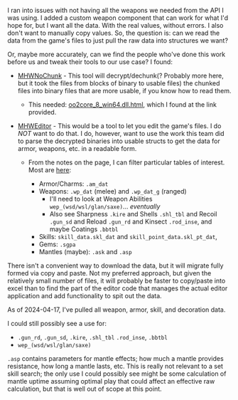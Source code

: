 I ran into issues with not having all the weapons we needed from the API I was using. I added a custom weapon component that can work for what I'd hope for, but I want all the data. With the real values, without errors. I also don't want to manually copy values. So, the question is: can we read the data from the game's files to just pull the raw data into structures we want?

Or, maybe more accurately, can we find the people who've done this work before us and tweak their tools to our use case?
I found:
- [MHWNoChunk](https://www.nexusmods.com/monsterhunterworld/mods/411?tab=description) - This tool will decrypt/dechunk(? Probably more here, but it took the files from blocks of binary to usable files) the chunked files into binary files that are more usable, if you know how to read them.

  - This needed: [oo2core_8_win64.dll.html](https://www.dll-files.com/oo2core_8_win64.dll.html), which I found at the link provided.

- [MHWEditor](https://github.com/Synthlight/MHW-Editor) - This would be a tool to let you edit the game's files. I do *NOT* want to do that. I do, however, want to use the work this team did to parse the decrypted binaries into usable structs to get the data for armor, weapons, etc. in a readable form. 

  - From the notes on the page, I can filter particular tables of interest. Most are [here](https://github.com/Synthlight/MHW-Editor/wiki): 
  
    - Armor/Charms: `.am_dat`
    - Weapons: `.wp_dat` (melee) and `.wp_dat_g` (ranged)
      - I'll need to look at Weapon Abilities `wep_(wsd/wsl/glan/saxe)`... *eventually*
      - Also see Sharpness `.kire` and Shells `.shl_tbl` and Recoil `.gun_sd` and Reload `.gun_rd` and Kinsect `.rod_inse`, and maybe Coatings `.bbtbl`
    - Skills: `skill_data.skl_dat` and `skill_point_data.skl_pt_dat`, 
    - Gems: `.sgpa`
    - Mantles (maybe): `.ask` and `.asp`

There isn't a convenient way to download the data, but it will migrate fully formed via copy and paste. Not my preferred approach, but given the relatively small number of files, it will probably be faster to copy/paste into excel than to find the part of the editor code that manages the actual editor application and add functionality to spit out the data.

As of 2024-04-17, I've pulled all weapon, armor, skill, and decoration data.

I could still possibly see a use for:

- `.gun_rd`, `.gun_sd`, `.kire`, `.shl_tbl` `.rod_inse`, `.bbtbl`
- `wep_(wsd/wsl/glan/saxe)`

`.asp` contains parameters for mantle effects; how much a mantle provides resistance, how long a mantle lasts, etc. This is really not relevant to a set skill search; the only use I could possibly see might be some calculation of mantle uptime assuming optimal play that could affect an effective raw calculation, but that is well out of scope at this point.